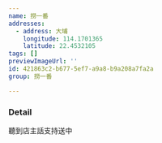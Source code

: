 ```yaml
---
name: 撈一番
addresses:
  - address: 大埔
    longitude: 114.1701365
    latitude: 22.4532105
tags: []
previewImageUrl: ''
id: 421863c2-b677-5ef7-a9a8-b9a208a7fa2a
group: 撈一番

---
```

### Detail
聽到店主話支持送中 
